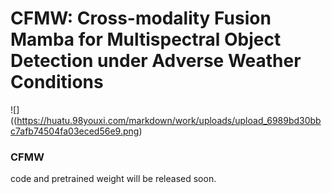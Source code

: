 # CFMW: Cross-modality Fusion Mamba for Multispectral Object Detection under Adverse Weather Conditions
![]((https://huatu.98youxi.com/markdown/work/uploads/upload_6989bd30bbc7afb74504fa03eced56e9.png)
### CFMW
code and pretrained weight will be released soon.
